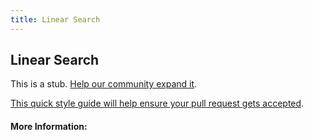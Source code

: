 ```yaml
---
title: Linear Search
---
```


## Linear Search

This is a stub. [Help our community expand it](https://github.com/freeCodeCamp/guide-articles/tree/master/articles/Computer-Science/Search-Algorithms/Linear-Search/index.md).

[This quick style guide will help ensure your pull request gets accepted](https://github.com/freeCodeCamp/guide-articles/blob/master/README.md).

<!-- The article goes here, in GitHub-flavored Markdown. Feel free to add YouTube videos, images, and CodePen/JSBin embeds  -->

#### More Information:
<!-- Please add any articles you think might be helpful to read before writing the article -->


